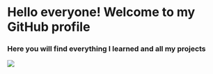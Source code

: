 # Hello everyone! Welcome to my GitHub profile

### Here you will find everything I learned and all my projects 

![](https://as1.ftcdn.net/v2/jpg/04/39/63/56/1000_F_439635674_0mEVTGzc4w82vQQB8AmE9uGRvdeoUvGK.jpg](https://le.ac.uk/-/media/uol/images/course-pages/cssah-2020-heros/eco-eco-bsc-hero.jpg)https://le.ac.uk/-/media/uol/images/course-pages/cssah-2020-heros/eco-eco-bsc-hero.jpg](https://rmcrisispartners.org/wp-content/uploads/2018/11/im-bg-big-data-analytics-banner-high-1700x425-jpg.jpg)https://rmcrisispartners.org/wp-content/uploads/2018/11/im-bg-big-data-analytics-banner-high-1700x425-jpg.jpg)
